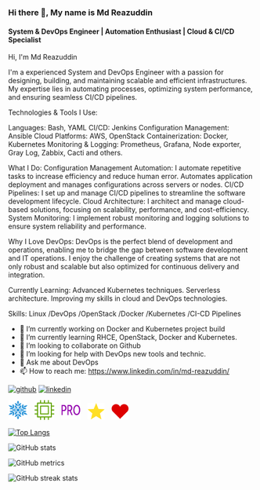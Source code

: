 ### Hi there 👋, My name is Md Reazuddin
#### System & DevOps Engineer | Automation Enthusiast | Cloud & CI/CD Specialist
Hi, I'm Md Reazuddin

I'm a experienced System and DevOps Engineer with a passion for designing, building, and maintaining scalable and efficient infrastructures. My expertise lies in automating processes, optimizing system performance, and ensuring seamless CI/CD pipelines.

Technologies & Tools I Use:

Languages: Bash, YAML
CI/CD: Jenkins
Configuration Management: Ansible
Cloud Platforms: AWS, OpenStack
Containerization: Docker, Kubernetes
Monitoring & Logging: Prometheus, Grafana, Node exporter, Gray Log, Zabbix, Cacti and others.

What I Do:
Configuration Management Automation: I automate repetitive tasks to increase efficiency and reduce human error. Automates application deployment and manages configurations across servers or nodes.
CI/CD Pipelines: I set up and manage CI/CD pipelines to streamline the software development lifecycle.
Cloud Architecture: I architect and manage cloud-based solutions, focusing on scalability, performance, and cost-efficiency.
System Monitoring: I implement robust monitoring and logging solutions to ensure system reliability and performance.

Why I Love DevOps:
DevOps is the perfect blend of development and operations, enabling me to bridge the gap between software development and IT operations. I enjoy the challenge of creating systems that are not only robust and scalable but also optimized for continuous delivery and integration.

Currently Learning:
Advanced Kubernetes techniques.
Serverless architecture.
Improving my skills in cloud and DevOps technologies.

Skills: Linux /DevOps /OpenStack /Docker /Kubernetes /CI-CD Pipelines 

- 🔭 I’m currently working on Docker and Kubernetes project build 
- 🌱 I’m currently learning RHCE, OpenStack, Docker and Kubernetes. 
- 👯 I’m looking to collaborate on Github 
- 🤔 I’m looking for help with DevOps new tools and technic. 
- 💬 Ask me about DevOps 
- 📫 How to reach me: https://www.linkedin.com/in/md-reazuddin/ 


[<img src='https://cdn.jsdelivr.net/npm/simple-icons@3.0.1/icons/github.svg' alt='github' height='40'>](https://github.com/https://github.com/mdreazuddin)  [<img src='https://cdn.jsdelivr.net/npm/simple-icons@3.0.1/icons/linkedin.svg' alt='linkedin' height='40'>](https://www.linkedin.com/in/https://www.linkedin.com/in/md-reazuddin//)  

<a href='https://archiveprogram.github.com/'><img src='https://raw.githubusercontent.com/acervenky/animated-github-badges/master/assets/acbadge.gif' width='40' height='40'></a> <a href='https://docs.github.com/en/developers'><img src='https://raw.githubusercontent.com/acervenky/animated-github-badges/master/assets/devbadge.gif' width='40' height='40'></a> <a href='https://github.com/pricing'><img src='https://raw.githubusercontent.com/acervenky/animated-github-badges/master/assets/pro.gif' width='40' height='40'></a> <a href='https://stars.github.com/'><img src='https://raw.githubusercontent.com/acervenky/animated-github-badges/master/assets/starbadge.gif' width='35' height='35'></a> <a href='https://docs.github.com/en/github/supporting-the-open-source-community-with-github-sponsors'><img src='https://raw.githubusercontent.com/acervenky/animated-github-badges/master/assets/sponsorbadge.gif' width='35' height='35'></a> 

[![Top Langs](https://github-readme-stats.vercel.app/api/top-langs/?username=https://github.com/mdreazuddin)](https://github.com/anuraghazra/github-readme-stats)

![GitHub stats](https://github-readme-stats.vercel.app/api?username=https://github.com/mdreazuddin&show_icons=true&count_private=true)  

![GitHub metrics](https://metrics.lecoq.io/https://github.com/mdreazuddin)  

![GitHub streak stats](https://streak-stats.demolab.com/?user=https://github.com/mdreazuddin)
